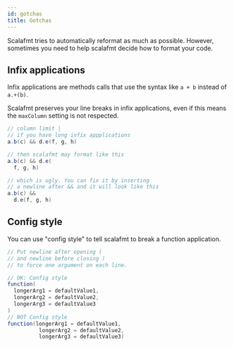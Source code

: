 ```yaml
---
id: gotchas
title: Gotchas
---
```


Scalafmt tries to automatically reformat as much as possible. However, sometimes
you need to help scalafmt decide how to format your code.

## Infix applications

Infix applications are methods calls that use the syntax like `a + b` instead of
`a.+(b)`.

Scalafmt preserves your line breaks in infix applications, even if this means
the `maxColumn` setting is not respected.

```scala
// column limit |
// if you have long infix appplications
a.b(c) && d.e(f, g, h)

// then scalafmt may format like this
a.b(c) && d.e(
  f, g, h)

// which is ugly. You can fix it by inserting
// a newline after && and it will look like this
a.b(c) &&
  d.e(f, g, h)
```

## Config style

You can use "config style" to tell scalafmt to break a function application.

```scala
// Put newline after opening (
// and newline before closing )
// to force one argument on each line.

// OK: Config style
function(
  longerArg1 = defaultValue1,
  longerArg2 = defaultValue2,
  longerArg3 = defaultValue3
)
// NOT Config style
function(longerArg1 = defaultValue1,
          longerArg2 = defaultValue2,
          longerArg3 = defaultValue3)
```
